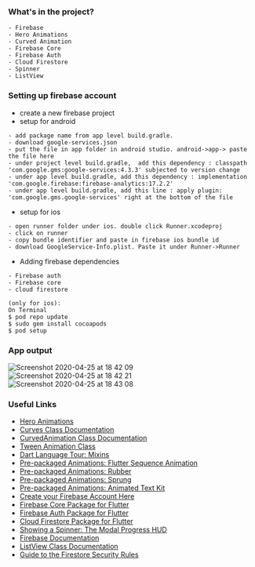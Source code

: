 ### What's in the project?
```
- Firebase
- Hero Animations
- Curved Animation
- Firebase Core
- Firebase Auth
- Cloud Firestore
- Spinner
- ListView
```

### Setting up firebase account
* create a new firebase project
* setup for android
```
- add package name from app level build.gradle. 
- download google-services.json
- put the file in app folder in android studio. android->app-> paste the file here
- under project level build.gradle,  add this dependency : classpath 'com.google.gms:google-services:4.3.3' subjected to version change
- under app level build.gradle, add this dependency : implementation 'com.google.firebase:firebase-analytics:17.2.2'
- under app level build.gradle, add this line : apply plugin: 'com.google.gms.google-services' right at the bottom of the file
```
* setup for ios
```
- open runner folder under ios. double click Runner.xcodeproj
- click on runner
- copy bundle identifier and paste in firebase ios bundle id
- download GoogleService-Info.plist. Paste it under Runner->Runner
```
* Adding firebase dependencies
```
- Firebase auth
- Firebase core
- cloud firestore

(only for ios): 
On Terminal
$ pod repo update
$ sudo gem install cocoapods
$ pod setup
```


### App output
![Screenshot 2020-04-25 at 18 42 09](https://user-images.githubusercontent.com/26361028/80280868-b1d01d00-8724-11ea-8466-212c4c2d55ae.png)
![Screenshot 2020-04-25 at 18 42 21](https://user-images.githubusercontent.com/26361028/80280873-b4327700-8724-11ea-955c-6b78ab24a05c.png)
![Screenshot 2020-04-25 at 18 43 08](https://user-images.githubusercontent.com/26361028/80280874-b4cb0d80-8724-11ea-9ea4-595ac74e4f50.png)


### Useful Links
* [Hero Animations](https://flutter.dev/docs/development/ui/animations/hero-animations)
* [Curves Class Documentation](https://docs.flutter.io/flutter/animation/Curves-class.html)
* [CurvedAnimation Class Documentation](https://docs.flutter.io/flutter/animation/CurvedAnimation-class.html)
* [Tween Animation Class](https://docs.flutter.io/flutter/animation/Tween-class.html)
* [Dart Language Tour: Mixins](https://www.dartlang.org/guides/language/language-tour#adding-features-to-a-class-mixins)
* [Pre-packaged Animations: Flutter Sequence Animation](https://pub.dartlang.org/packages/flutter_sequence_animation)
* [Pre-packaged Animations: Rubber](https://pub.dartlang.org/packages/rubber)
* [Pre-packaged Animations: Sprung](https://pub.dartlang.org/packages/sprung)
* [Pre-packaged Animations: Animated Text Kit](https://pub.dartlang.org/packages/animated_text_kit)
* [Create your Firebase Account Here](https://firebase.google.com/)
* [Firebase Core Package for Flutter](https://pub.dartlang.org/packages/firebase_core)
* [Firebase Auth Package for Flutter](https://pub.dartlang.org/packages/firebase_auth)
* [Cloud Firestore Package for Flutter](https://pub.dartlang.org/packages/cloud_firestore)
* [Showing a Spinner: The Modal Progress HUD](https://pub.dartlang.org/packages/modal_progress_hud)
* [Firebase Documentation](https://firebase.google.com/docs/)
* [ListView Class Documentation](https://docs.flutter.io/flutter/widgets/ListView-class.html)
* [Guide to the Firestore Security Rules](https://firebase.google.com/docs/firestore/security/get-started)
